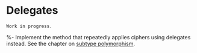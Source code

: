 # Delegates

```{warning}
Work in progress.
```

%- Implement the method that repeatedly applies ciphers using delegates instead. See the chapter on [subtype polymorphism](subtype-polymorphism).

